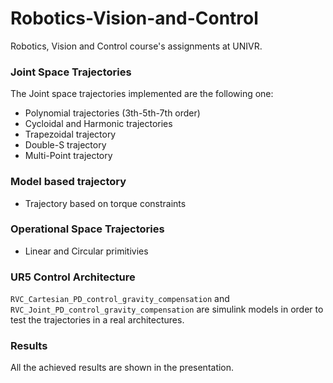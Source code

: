 # Robotics-Vision-and-Control
Robotics, Vision and Control course's assignments at UNIVR.

### Joint Space Trajectories
The Joint space trajectories implemented are the following one:
- Polynomial trajectories (3th-5th-7th order)
- Cycloidal and Harmonic trajectories
- Trapezoidal trajectory
- Double-S trajectory
- Multi-Point trajectory 

### Model based trajectory
- Trajectory based on torque constraints 
### Operational Space Trajectories
- Linear and Circular primitivies 
### UR5 Control Architecture 
```RVC_Cartesian_PD_control_gravity_compensation``` and 
```RVC_Joint_PD_control_gravity_compensation``` are simulink models in order to test the trajectories in a real architectures.
### Results
All the achieved results are shown in the presentation.
